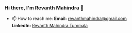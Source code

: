 ### Hi there, I'm Revanth Mahindra 👋

<!--
**revanthmahindra/revanthmahindra** is a ✨ _special_ ✨ repository because its `README.md` (this file) appears on your GitHub profile.

Here are some ideas to get you started:

- 🔭 I’m currently working on ...
- 🌱 I’m currently learning ...
- 👯 I’m looking to collaborate on ...
- 🤔 I’m looking for help with ...
- 💬 Ask me about ...
- 📫 How to reach me: ...
- 😄 Pronouns: ...
- ⚡ Fun fact: ...
-->
- 📫 How to reach me:
**Email:** [revanthmahindra@gmail.com](mailto:revanthmahindra@gmail.com)  
**LinkedIn:** [Revanth Mahindra Tummala](https://www.linkedin.com/in/revanthmahindra)

